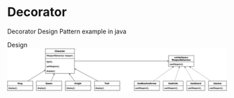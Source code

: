 # Decorator
Decorator Design Pattern example in java

Design
![alt text](https://github.com/Bonggal/FightArena/blob/master/Fight%20Arena.jpg?raw=true)
